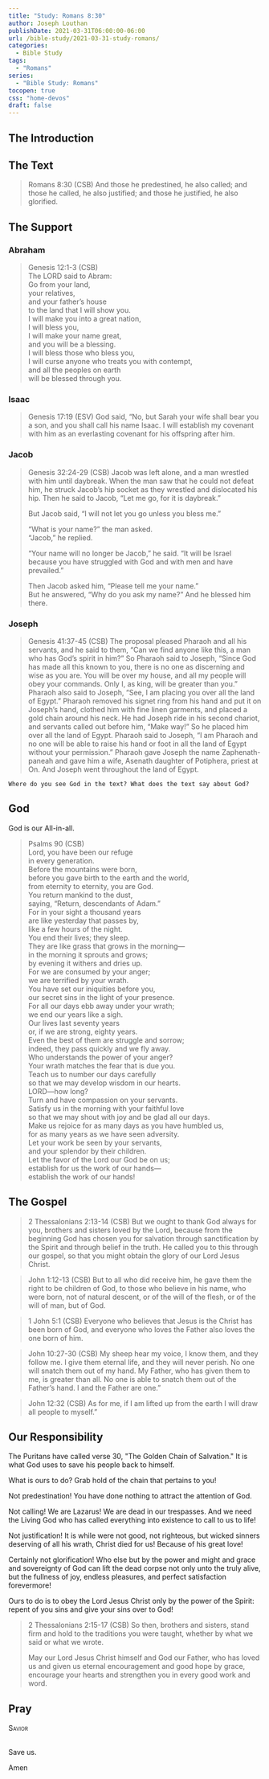 ```yaml
---
title: "Study: Romans 8:30"
author: Joseph Louthan
publishDate: 2021-03-31T06:00:00-06:00
url: /bible-study/2021-03-31-study-romans/
categories:
  - Bible Study
tags:
  - "Romans"
series:
  - "Bible Study: Romans"
tocopen: true
css: "home-devos"
draft: false
---
```

## The Introduction

## The Text

>Romans 8:30 (CSB) And those he predestined, he also called; and those he called, he also justified; and those he justified, he also glorified.

<div style="page-break-after: always;"></div>

## The Support

### Abraham

>Genesis 12:1-3 (CSB)  
>The LORD said to Abram:  
>Go from your land,  
>your relatives,  
>and your father’s house  
>to the land that I will show you.  
>I will make you into a great nation,  
>I will bless you,  
>I will make your name great,  
>and you will be a blessing.  
>I will bless those who bless you,  
>I will curse anyone who treats you with contempt,  
>and all the peoples on earth  
>will be blessed through you.

### Isaac

>Genesis 17:19 (ESV) God said, “No, but Sarah your wife shall bear you a son, and you shall call his name Isaac. I will establish my covenant with him as an everlasting covenant for his offspring after him.

### Jacob

>Genesis 32:24-29 (CSB) Jacob was left alone, and a man wrestled with him until daybreak. When the man saw that he could not defeat him, he struck Jacob’s hip socket as they wrestled and dislocated his hip. Then he said to Jacob, “Let me go, for it is daybreak.”
>
>But Jacob said, “I will not let you go unless you bless me.”
>
>“What is your name?” the man asked.  
>“Jacob,” he replied.
>
>“Your name will no longer be Jacob,” he said. “It will be Israel because you have struggled with God and with men and have prevailed.”
>
>Then Jacob asked him, “Please tell me your name.”  
>But he answered, “Why do you ask my name?” And he blessed him there.

### Joseph

>Genesis 41:37-45 (CSB) The proposal pleased Pharaoh and all his servants, and he said to them, “Can we find anyone like this, a man who has God’s spirit in him?” So Pharaoh said to Joseph, “Since God has made all this known to you, there is no one as discerning and wise as you are. You will be over my house, and all my people will obey your commands. Only I, as king, will be greater than you.” Pharaoh also said to Joseph, “See, I am placing you over all the land of Egypt.” Pharaoh removed his signet ring from his hand and put it on Joseph’s hand, clothed him with fine linen garments, and placed a gold chain around his neck. He had Joseph ride in his second chariot, and servants called out before him, “Make way!” So he placed him over all the land of Egypt. Pharaoh said to Joseph, “I am Pharaoh and no one will be able to raise his hand or foot in all the land of Egypt without your permission.” Pharaoh gave Joseph the name Zaphenath-paneah and gave him a wife, Asenath daughter of Potiphera, priest at On. And Joseph went throughout the land of Egypt.

<div style="page-break-after: always;"></div>

`Where do you see God in the text? What does the text say about God?`

## God

God is our All-in-all.

>Psalms 90 (CSB)  
>Lord, you have been our refuge  
>in every generation.  
>Before the mountains were born,  
>before you gave birth to the earth and the world,  
>from eternity to eternity, you are God.  
>You return mankind to the dust,  
>saying, “Return, descendants of Adam.”  
>For in your sight a thousand years  
>are like yesterday that passes by,  
>like a few hours of the night.  
>You end their lives; they sleep.  
>They are like grass that grows in the morning—  
>in the morning it sprouts and grows;  
>by evening it withers and dries up.  
>For we are consumed by your anger;  
>we are terrified by your wrath.  
>You have set our iniquities before you,  
>our secret sins in the light of your presence.  
>For all our days ebb away under your wrath;  
>we end our years like a sigh.  
>Our lives last seventy years  
>or, if we are strong, eighty years.  
>Even the best of them are struggle and sorrow;  
>indeed, they pass quickly and we fly away.  
>Who understands the power of your anger?  
>Your wrath matches the fear that is due you.  
>Teach us to number our days carefully  
>so that we may develop wisdom in our hearts.  
>LORD—how long?  
>Turn and have compassion on your servants.  
>Satisfy us in the morning with your faithful love  
>so that we may shout with joy and be glad all our days.  
>Make us rejoice for as many days as you have humbled us,  
>for as many years as we have seen adversity.  
>Let your work be seen by your servants,  
>and your splendor by their children.  
>Let the favor of the Lord our God be on us;  
>establish for us the work of our hands—  
>establish the work of our hands!

<div style="page-break-after: always;"></div>

## The Gospel

>2 Thessalonians 2:13-14 (CSB) But we ought to thank God always for you, brothers and sisters loved by the Lord, because from the beginning God has chosen you for salvation through sanctification by the Spirit and through belief in the truth. He called you to this through our gospel, so that you might obtain the glory of our Lord Jesus Christ.

>John 1:12-13 (CSB) But to all who did receive him, he gave them the right to be children of God, to those who believe in his name, who were born, not of natural descent, or of the will of the flesh, or of the will of man, but of God.

>1 John 5:1 (CSB) Everyone who believes that Jesus is the Christ has been born of God, and everyone who loves the Father also loves the one born of him.

>John 10:27-30 (CSB) My sheep hear my voice, I know them, and they follow me. I give them eternal life, and they will never perish. No one will snatch them out of my hand. My Father, who has given them to me, is greater than all. No one is able to snatch them out of the Father’s hand. I and the Father are one.”

>John 12:32 (CSB) As for me, if I am lifted up from the earth I will draw all people to myself.”

<div style="page-break-after: always;"></div>

## Our Responsibility

The Puritans have called verse 30, "The Golden Chain of Salvation." It is what God uses to save his people back to himself.

What is ours to do? Grab hold of the chain that pertains to you!

Not predestination! You have done nothing to attract the attention of God.

Not calling! We are Lazarus! We are dead in our trespasses. And we need the Living God who has called everything into existence to call to us to life!

Not justification! It is while were not good, not righteous, but wicked sinners deserving of all his wrath, Christ died for us! Because of his great love!

Certainly not glorification! Who else but by the power and might and grace and sovereignty of God can lift the dead corpse not only unto the truly alive, but the fullness of joy, endless pleasures, and perfect satisfaction forevermore!

Ours to do is to obey the Lord Jesus Christ only by the power of the Spirit: repent of you sins and give your sins over to God!

>2 Thessalonians 2:15-17 (CSB) So then, brothers and sisters, stand firm and hold to the traditions you were taught, whether by what we said or what we wrote.
>
>May our Lord Jesus Christ himself and God our Father, who has loved us and given us eternal encouragement and good hope by grace, encourage your hearts and strengthen you in every good work and word.

## Pray

<div style="font-variant: small-caps;">
Savior
</div>
&nbsp;

Save us.

Amen
